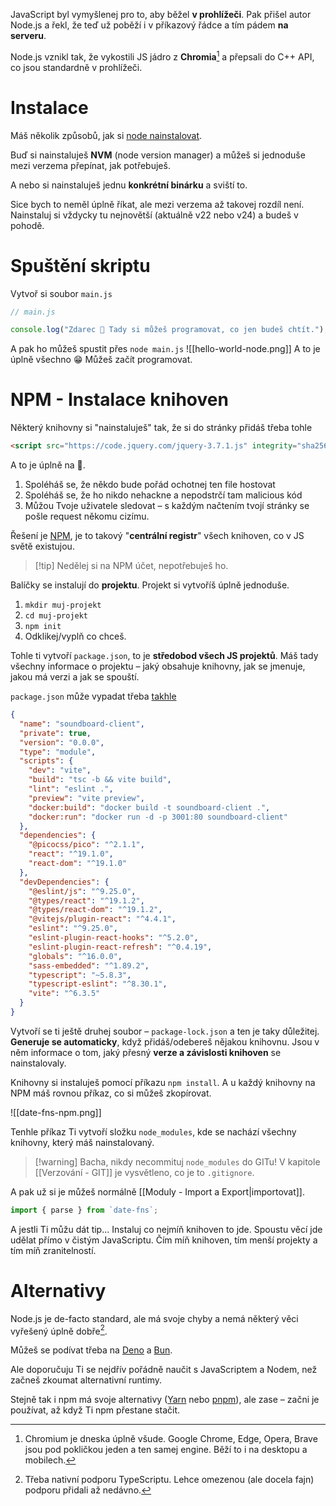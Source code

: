 JavaScript byl vymyšlenej pro to, aby běžel **v prohlížeči**. Pak přišel autor Node.js a řekl, že teď už poběží i v příkazový řádce a tím pádem **na serveru**.

Node.js vznikl tak, že vykostili JS jádro z **Chromia**[^2] a přepsali do C++ API, co jsou standardně v prohlížeči.
# Instalace
Máš několik způsobů, jak si [node nainstalovat](https://nodejs.org/en/download).

Buď si nainstaluješ **NVM** (node version manager) a můžeš si jednoduše mezi verzema přepínat, jak potřebuješ.

A nebo si nainstaluješ jednu **konkrétní binárku** a sviští to.

Sice bych to neměl úplně říkat, ale mezi verzema až takovej rozdíl není. Nainstaluj si vždycky tu nejnovětší (aktuálně v22 nebo v24) a budeš v pohodě.
# Spuštění skriptu
Vytvoř si soubor `main.js`
```javascript
// main.js

console.log("Zdarec 👋 Tady si můžeš programovat, co jen budeš chtít.");
```

A pak ho můžeš spustit přes `node main.js`
![[hello-world-node.png]]
A to je úplně všechno 😁 Můžeš začít programovat.
# NPM - Instalace knihoven
Některý knihovny si "nainstaluješ" tak, že si do stránky přidáš třeba tohle

```html
<script src="https://code.jquery.com/jquery-3.7.1.js" integrity="sha256-eKhayi8LEQwp4NKxN+CfCh+3qOVUtJn3QNZ0TciWLP4=" crossorigin="anonymous"></script>
```

A to je úplně na 💩.

1. Spoléháš se, že někdo bude pořád ochotnej ten file hostovat
2. Spoléháš se, že ho nikdo nehackne a nepodstrčí tam malicious kód
3. Můžou Tvoje uživatele sledovat – s každým načtením tvojí stránky se pošle request někomu cizímu.

Řešení je [NPM](https://docs.npmjs.com/about-npm), je to takový "**centrální registr**" všech knihoven, co v JS světě existujou.

> [!tip] Nedělej si na NPM účet, nepotřebuješ ho.

Balíčky se instalují do **projektu**. Projekt si vytvoříš úplně jednoduše.

1. `mkdir muj-projekt`
2. `cd muj-projekt`
3. `npm init`
4. Odklikej/vyplň co chceš.

Tohle ti vytvoří `package.json`, to je **středobod všech JS projektů**. Máš tady všechny informace o projektu – jaký obsahuje knihovny, jak se jmenuje, jakou má verzi a jak se spouští.

`package.json` může vypadat třeba [takhle](https://github.com/JVancata/materialy/blob/main/apps/soundboard-client/package.json)

```json
{
  "name": "soundboard-client",
  "private": true,
  "version": "0.0.0",
  "type": "module",
  "scripts": {
    "dev": "vite",
    "build": "tsc -b && vite build",
    "lint": "eslint .",
    "preview": "vite preview",
    "docker:build": "docker build -t soundboard-client .",
    "docker:run": "docker run -d -p 3001:80 soundboard-client"
  },
  "dependencies": {
    "@picocss/pico": "^2.1.1",
    "react": "^19.1.0",
    "react-dom": "^19.1.0"
  },
  "devDependencies": {
    "@eslint/js": "^9.25.0",
    "@types/react": "^19.1.2",
    "@types/react-dom": "^19.1.2",
    "@vitejs/plugin-react": "^4.4.1",
    "eslint": "^9.25.0",
    "eslint-plugin-react-hooks": "^5.2.0",
    "eslint-plugin-react-refresh": "^0.4.19",
    "globals": "^16.0.0",
    "sass-embedded": "^1.89.2",
    "typescript": "~5.8.3",
    "typescript-eslint": "^8.30.1",
    "vite": "^6.3.5"
  }
}
```

Vytvoří se ti ještě druhej soubor – `package-lock.json` a ten je taky důležitej. **Generuje se automaticky**, když přidáš/odebereš nějakou knihovnu. Jsou v něm informace o tom, jaký přesný **verze a závislosti knihoven** se nainstalovaly.

Knihovny si instaluješ pomocí příkazu `npm install`. A u každý knihovny na NPM máš rovnou příkaz, co si můžeš zkopírovat.

![[date-fns-npm.png]]

Tenhle příkaz Ti vytvoří složku `node_modules`, kde se nachází všechny knihovny, který máš nainstalovaný.

> [!warning] Bacha, nikdy necommituj `node_modules` do GITu!
> V kapitole [[Verzování - GIT]] je vysvětleno, co je to `.gitignore`.

A pak už si je můžeš normálně [[Moduly - Import a Export|importovat]].

```javascript
import { parse } from `date-fns`;
``` 

A jestli Ti můžu dát tip... Instaluj co nejmíň knihoven to jde. Spoustu věcí jde udělat přímo v čistým JavaScriptu. Čím míň knihoven, tím menší projekty a tím míň zranitelností.
# Alternativy
Node.js je de-facto standard, ale má svoje chyby a nemá některý věci vyřešený úplně dobře[^1].

Můžeš se podívat třeba na [Deno](https://deno.com/) a [Bun](https://bun.com/).

Ale doporučuju Ti se nejdřív pořádně naučit s JavaScriptem a Nodem, než začneš zkoumat alternativní runtimy.

Stejně tak i npm má svoje alternativy ([Yarn](https://yarnpkg.com/) nebo [pnpm](https://pnpm.io/)), ale zase – začni je používat, až když Ti npm přestane stačit.

[^1]: Třeba nativní podporu TypeScriptu. Lehce omezenou (ale docela fajn) podporu přidali až nedávno.

[^2]: Chromium je dneska úplně všude. Google Chrome, Edge, Opera, Brave jsou pod pokličkou jeden a ten samej engine. Běží to i na desktopu a mobilech.
